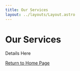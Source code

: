 ```yaml
---
title: Our Services
layout: ../layouts/Layout.astro
---
```


# Our Services

Details Here

[Return to Home Page](/)